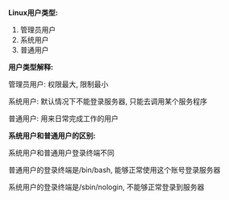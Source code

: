 **Linux用户类型:**

1. 管理员用户
2. 系统用户
3. 普通用户

**用户类型解释:**

管理员用户: 权限最大, 限制最小

系统用户: 默认情况下不能登录服务器, 只能去调用某个服务程序

普通用户: 用来日常完成工作的用户

**系统用户和普通用户的区别:**

系统用户和普通用户登录终端不同

普通用户的登录终端是/bin/bash, 能够正常使用这个账号登录服务器

系统用户的登录终端是/sbin/nologin, 不能够正常登录到服务器